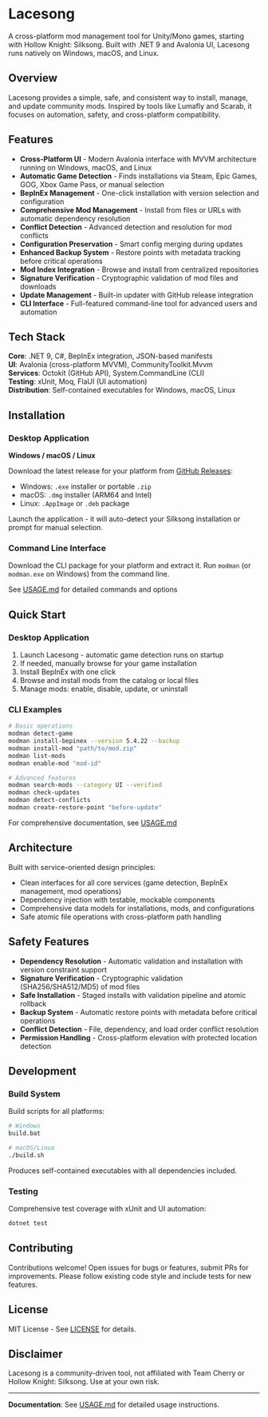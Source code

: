 # Lacesong

A cross-platform mod management tool for Unity/Mono games, starting with Hollow Knight: Silksong. Built with .NET 9 and Avalonia UI, Lacesong runs natively on Windows, macOS, and Linux.

## Overview

Lacesong provides a simple, safe, and consistent way to install, manage, and update community mods. Inspired by tools like Lumafly and Scarab, it focuses on automation, safety, and cross-platform compatibility.

## Features

- **Cross-Platform UI** - Modern Avalonia interface with MVVM architecture running on Windows, macOS, and Linux
- **Automatic Game Detection** - Finds installations via Steam, Epic Games, GOG, Xbox Game Pass, or manual selection
- **BepInEx Management** - One-click installation with version selection and configuration
- **Comprehensive Mod Management** - Install from files or URLs with automatic dependency resolution
- **Conflict Detection** - Advanced detection and resolution for mod conflicts
- **Configuration Preservation** - Smart config merging during updates
- **Enhanced Backup System** - Restore points with metadata tracking before critical operations
- **Mod Index Integration** - Browse and install from centralized repositories
- **Signature Verification** - Cryptographic validation of mod files and downloads
- **Update Management** - Built-in updater with GitHub release integration
- **CLI Interface** - Full-featured command-line tool for advanced users and automation

## Tech Stack

**Core**: .NET 9, C#, BepInEx integration, JSON-based manifests  
**UI**: Avalonia (cross-platform MVVM), CommunityToolkit.Mvvm  
**Services**: Octokit (GitHub API), System.CommandLine (CLI)  
**Testing**: xUnit, Moq, FlaUI (UI automation)  
**Distribution**: Self-contained executables for Windows, macOS, Linux

## Installation

### Desktop Application

**Windows / macOS / Linux**

Download the latest release for your platform from [GitHub Releases](https://github.com/YourOrg/Lacesong/releases):
- Windows: `.exe` installer or portable `.zip`
- macOS: `.dmg` installer (ARM64 and Intel)
- Linux: `.AppImage` or `.deb` package

Launch the application - it will auto-detect your Silksong installation or prompt for manual selection.

### Command Line Interface

Download the CLI package for your platform and extract it. Run `modman` (or `modman.exe` on Windows) from the command line.

See [USAGE.md](USAGE.md) for detailed commands and options

## Quick Start

### Desktop Application

1. Launch Lacesong - automatic game detection runs on startup
2. If needed, manually browse for your game installation
3. Install BepInEx with one click
4. Browse and install mods from the catalog or local files
5. Manage mods: enable, disable, update, or uninstall

### CLI Examples

```bash
# Basic operations
modman detect-game
modman install-bepinex --version 5.4.22 --backup
modman install-mod "path/to/mod.zip"
modman list-mods
modman enable-mod "mod-id"

# Advanced features
modman search-mods --category UI --verified
modman check-updates
modman detect-conflicts
modman create-restore-point "before-update"
```

For comprehensive documentation, see [USAGE.md](USAGE.md)

## Architecture

Built with service-oriented design principles:
- Clean interfaces for all core services (game detection, BepInEx management, mod operations)
- Dependency injection with testable, mockable components
- Comprehensive data models for installations, mods, and configurations
- Safe atomic file operations with cross-platform path handling

## Safety Features

- **Dependency Resolution** - Automatic validation and installation with version constraint support
- **Signature Verification** - Cryptographic validation (SHA256/SHA512/MD5) of mod files
- **Safe Installation** - Staged installs with validation pipeline and atomic rollback
- **Backup System** - Automatic restore points with metadata before critical operations
- **Conflict Detection** - File, dependency, and load order conflict resolution
- **Permission Handling** - Cross-platform elevation with protected location detection

## Development

### Build System

Build scripts for all platforms:
```bash
# Windows
build.bat

# macOS/Linux
./build.sh
```

Produces self-contained executables with all dependencies included.

### Testing

Comprehensive test coverage with xUnit and UI automation:
```bash
dotnet test
```

## Contributing

Contributions welcome! Open issues for bugs or features, submit PRs for improvements. Please follow existing code style and include tests for new features.

## License

MIT License - See [LICENSE](LICENSE) for details.

## Disclaimer

Lacesong is a community-driven tool, not affiliated with Team Cherry or Hollow Knight: Silksong. Use at your own risk.

---

**Documentation**: See [USAGE.md](USAGE.md) for detailed usage instructions.
